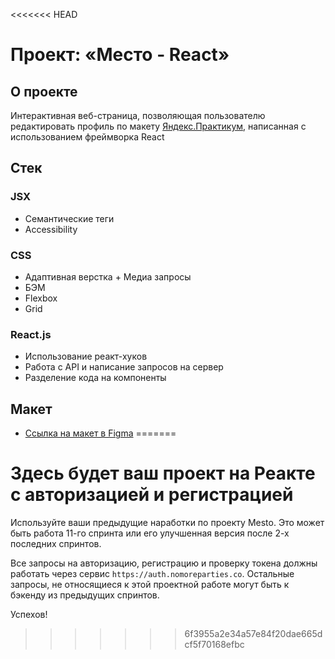 <<<<<<< HEAD
# Проект: «Место - React»

## О проекте

Интерактивная веб-страница, позволяющая пользователю редактировать профиль по макету [Яндекс.Практикум](https://practicum.yandex.ru/), написанная с использованием фреймворка React

## Стек

### JSX

- Семантические теги
- Accessibility

### CSS

- Адаптивная верстка + Медиа запросы
- БЭМ
- Flexbox
- Grid

### React.js

- Использование реакт-хуков
- Работа с API и написание запросов на сервер
- Разделение кода на компоненты

## Макет

- [Ссылка на макет в Figma](https://www.figma.com/file/2cn9N9jSkmxD84oJik7xL7/JavaScript.-Sprint-4?node-id=0%3A1)
=======
# Здесь будет ваш проект на Реакте с авторизацией и регистрацией

Используйте ваши предыдущие наработки по проекту Mesto. Это может быть работа 11-го спринта или его улучшенная версия после 2-х последних спринтов. 

Все запросы на авторизацию, регистрацию и проверку токена должны работать через сервис `https://auth.nomoreparties.co`. Остальные запросы, не относящиеся к этой проектной работе могут быть к бэкенду из предыдущих спринтов.

Успехов!
>>>>>>> 6f3955a2e34a57e84f20dae665dcf5f70168efbc
